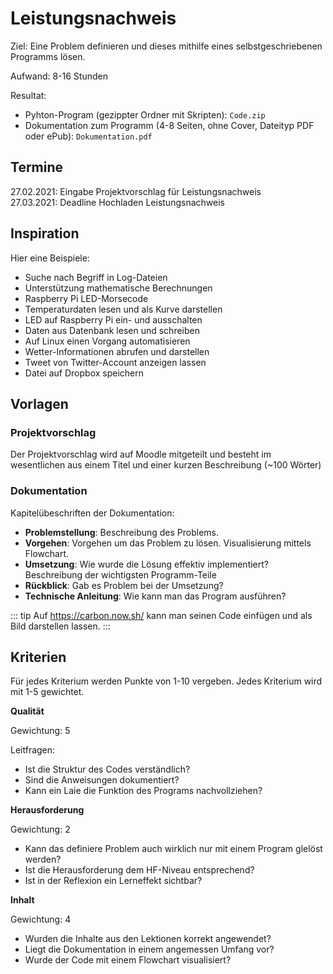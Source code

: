 # Leistungsnachweis

Ziel: Eine Problem definieren und dieses mithilfe eines selbstgeschriebenen Programms lösen.

Aufwand: 8-16 Stunden

Resultat:
* Pyhton-Program (gezippter Ordner mit Skripten): `Code.zip`
* Dokumentation zum Programm (4-8 Seiten, ohne Cover, Dateityp PDF oder ePub): `Dokumentation.pdf`

## Termine

27.02.2021: Eingabe Projektvorschlag für Leistungsnachweis  
27.03.2021: Deadline Hochladen Leistungsnachweis

## Inspiration

Hier eine Beispiele:

* Suche nach Begriff in Log-Dateien
* Unterstützung mathematische Berechnungen
* Raspberry Pi LED-Morsecode
* Temperaturdaten lesen und als Kurve darstellen
* LED auf Raspberry Pi ein- und ausschalten
* Daten aus Datenbank lesen und schreiben
* Auf Linux einen Vorgang automatisieren
* Wetter-Informationen abrufen und darstellen
* Tweet von Twitter-Account anzeigen lassen
* Datei auf Dropbox speichern

## Vorlagen

### Projektvorschlag

Der Projektvorschlag wird auf Moodle mitgeteilt und besteht im wesentlichen aus einem Titel und einer kurzen Beschreibung (~100 Wörter)

### Dokumentation

Kapitelübeschriften der Dokumentation:

* **Problemstellung**: Beschreibung des Problems.
* **Vorgehen**: Vorgehen um das Problem zu lösen. Visualisierung mittels Flowchart.
* **Umsetzung**: Wie wurde die Lösung effektiv implementiert? Beschreibung der wichtigsten Programm-Teile
* **Rückblick**: Gab es Problem bei der Umsetzung?
* **Technische Anleitung**: Wie kann man das Program ausführen?

::: tip
Auf <https://carbon.now.sh/> kann man seinen Code einfügen und als Bild darstellen lassen.
:::

## Kriterien

Für jedes Kriterium werden Punkte von 1-10 vergeben. Jedes Kriterium wird mit 1-5 gewichtet.

**Qualität**

Gewichtung: 5

Leitfragen:
* Ist die Struktur des Codes verständlich?
* Sind die Anweisungen dokumentiert?
* Kann ein Laie die Funktion des Programs nachvollziehen?

**Herausforderung**

Gewichtung: 2

* Kann das definiere Problem  auch wirklich nur mit einem Program glelöst werden?
* Ist die Herausforderung dem HF-Niveau entsprechend?
* Ist in der Reflexion ein Lerneffekt sichtbar?

**Inhalt**

Gewichtung: 4

* Wurden die Inhalte aus den Lektionen korrekt angewendet?
* Liegt die Dokumentation in einem angemessen Umfang vor?
* Wurde der Code mit einem Flowchart visualisiert?